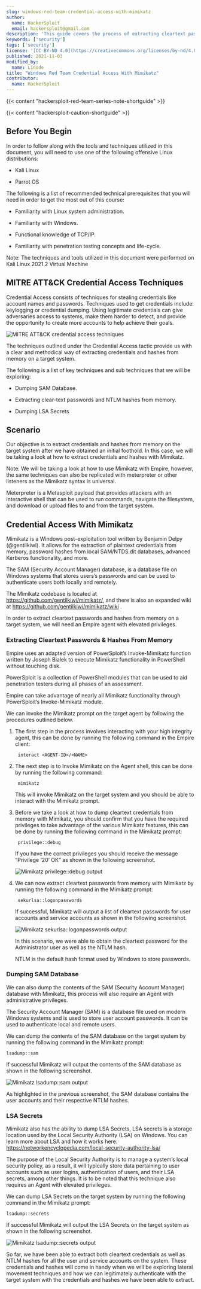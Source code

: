 ```yaml
---
slug: windows-red-team-credential-access-with-mimikatz
author:
  name: HackerSploit
  email: hackersploit@gmail.com
description: 'This guide covers the process of extracting cleartext passwords and hashes from Windows system by leveraging tools like Mimikatz.'
keywords: ['security']
tags: ['security']
license: '[CC BY-ND 4.0](https://creativecommons.org/licenses/by-nd/4.0)'
published: 2021-11-03
modified_by:
  name: Linode
title: "Windows Red Team Credential Access With Mimikatz"
contributor:
  name: HackerSploit
---
```


{{< content "hackersploit-red-team-series-note-shortguide" >}}

{{< content "hackersploit-caution-shortguide" >}}

## Before You Begin

In order to follow along with the tools and techniques utilized in this document, you will need to use one of the following offensive Linux distributions:

- Kali Linux

- Parrot OS

The following is a list of recommended technical prerequisites that you will need in order to get the most out of this course:

- Familiarity with Linux system administration.

- Familiarity with Windows.

- Functional knowledge of TCP/IP.

- Familiarity with penetration testing concepts and life-cycle.

Note: The techniques and tools utilized in this document were performed on Kali Linux 2021.2 Virtual Machine

## MITRE ATT&CK Credential Access Techniques

Credential Access consists of techniques for stealing credentials like account names and passwords. Techniques used to get credentials include: keylogging or credential dumping. Using legitimate credentials can give adversaries access to systems, make them harder to detect, and provide the opportunity to create more accounts to help achieve their goals.

![MITRE ATT&CK credential access techniques](mitre-attack-credential-access-techniques.png "MITRE ATT&CK credential access techniques")


The techniques outlined under the Credential Access tactic provide us with a clear and methodical way of extracting credentials and hashes from memory on a target system.

The following is a list of key techniques and sub techniques that we will be exploring:

- Dumping SAM Database.

- Extracting clear-text passwords and NTLM hashes from memory.

- Dumping LSA Secrets

## Scenario

Our objective is to extract credentials and hashes from memory on the target system after we have obtained an initial foothold. In this case, we will be taking a look at how to extract credentials and hashes with Mimikatz.

Note: We will be taking a look at how to use Mimikatz with Empire, however, the same techniques can also be replicated with meterpreter or other listeners as the Mimikatz syntax is universal.

Meterpreter is a Metasploit payload that provides attackers with an interactive shell that can be used to run commands, navigate the filesystem, and download or upload files to and from the target system.

## Credential Access With Mimikatz

Mimikatz is a Windows post-exploitation tool written by Benjamin Delpy (@gentilkiwi). It allows for the extraction of plaintext credentials from memory, password hashes from local SAM/NTDS.dit databases, advanced Kerberos functionality, and more.

The SAM (Security Account Manager) database, is a database file on Windows systems that stores users’s passwords and can be used to authenticate users both locally and remotely.

The Mimikatz codebase is located at https://github.com/gentilkiwi/mimikatz/, and there is also an expanded wiki at https://github.com/gentilkiwi/mimikatz/wiki .

In order to extract cleartext passwords and hashes from memory on a target system, we will need an Empire agent with elevated privileges.

### Extracting Cleartext Passwords & Hashes From Memory

Empire uses an adapted version of PowerSploit’s Invoke-Mimikatz function written by Joseph Bialek to execute Mimikatz functionality in PowerShell without touching disk.

PowerSploit is a collection of PowerShell modules that can be used to aid penetration testers during all phases of an assessment.

Empire can take advantage of nearly all Mimikatz functionality through PowerSploit’s Invoke-Mimikatz module.

We can invoke the Mimikatz prompt on the target agent by following the procedures outlined below.

1. The first step in the process involves interacting with your high integrity agent, this can be done by running the following command in the Empire client:

        interact <AGENT-ID>/<NAME>

1. The next step is to Invoke Mimikatz on the Agent shell, this can be done by running the following command:

        mimikatz

    This will invoke Mimikatz on the target system and you should be able to interact with the Mimikatz prompt.

1. Before we take a look at how to dump cleartext credentials from memory with Mimikatz, you should confirm that you have the required privileges to take advantage of the various Mimikatz features, this can be done by running the following command in the Mimikatz prompt:


        privilege::debug


    If you have the correct privileges you should receive the message “Privilege ‘20’ OK” as shown in the following screenshot.

    ![Mimikatz privilege::debug output](mimikatz-privilege-debug-output.png "Mimikatz privilege::debug output")

1. We can now extract cleartext passwords from memory with Mimikatz by running the following command in the Mimikatz prompt:

        sekurlsa::logonpasswords

    If successful, Mimikatz will output a list of cleartext passwords for user accounts and service accounts as shown in the following screenshot.

    ![Mimikatz sekurlsa::logonpasswords output](mimikatz-sekurlsa-logonpasswords-output.png "Mimikatz sekurlsa::logonpasswords output")

    In this scenario, we were able to obtain the cleartext password for the Administrator user as well as the NTLM hash.

    NTLM is the default hash format used by Windows to store passwords.

### Dumping SAM Database

We can also dump the contents of the SAM (Security Account Manager) database with Mimikatz, this process will also require an Agent with administrative privileges.

The Security Account Manager (SAM) is a database file used on modern Windows systems and is used to store user account passwords. It can be used to authenticate local and remote users.

We can dump the contents of the SAM database on the target system by running the following command in the Mimikatz prompt:

    lsadump::sam

If successful Mimikatz will output the contents of the SAM database as shown in the following screenshot.

![Mimikatz lsadump::sam output](mimikatz-lsadump-sam-output.png "Mimikatz lsadump::sam output")

As highlighted in the previous screenshot, the SAM database contains the user accounts and their respective NTLM hashes.

### LSA Secrets

Mimikatz also has the ability to dump LSA Secrets, LSA secrets is a storage location used by the Local Security Authority (LSA) on Windows.
You can learn more about LSA and how it works here: https://networkencyclopedia.com/local-security-authority-lsa/

The purpose of the Local Security Authority is to manage a system’s local security policy, as a result, it will typically store data pertaining to user accounts such as user logins, authentication of users, and their LSA secrets, among other things. It is to be noted that this technique also requires an Agent with elevated privileges.

We can dump LSA Secrets on the target system by running the following command in the Mimikatz prompt:

    lsadump::secrets

If successful Mimikatz will output the LSA Secrets on the target system as shown in the following screenshot.

![Mimikatz lsadump::secrets output](mimikatz-lsadump-secrets-output.png "Mimikatz lsadump::secrets output")

So far, we have been able to extract both cleartext credentials as well as NTLM hashes for all the user and service accounts on the system. These credentials and hashes will come in handy when we will be exploring lateral movement techniques and how we can legitimately authenticate with the target system with the credentials and hashes we have been able to extract.
